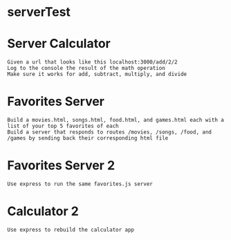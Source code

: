 # serverTest

# Server Calculator
```
Given a url that looks like this localhost:3000/add/2/2
Log to the console the result of the math operation
Make sure it works for add, subtract, multiply, and divide
```

# Favorites Server
```
Build a movies.html, songs.html, food.html, and games.html each with a list of your top 5 favorites of each
Build a server that responds to routes /movies, /songs, /food, and /games by sending back their corresponding html file
```

# Favorites Server 2
```
Use express to run the same favorites.js server
```

# Calculator 2
```
Use express to rebuild the calculator app
```

